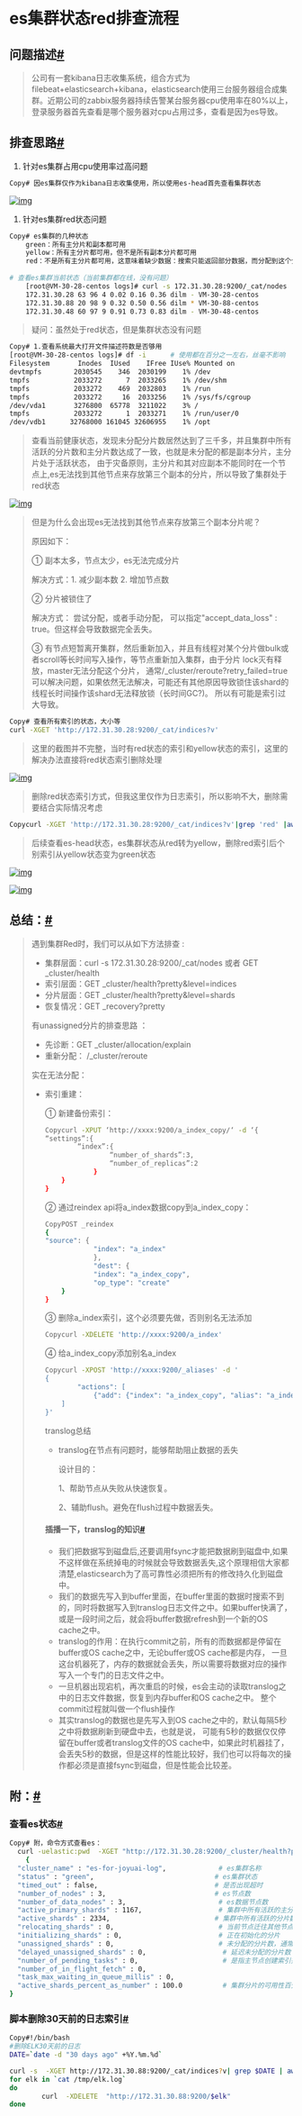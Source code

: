 # es集群状态red排查流程

## 问题描述[#](https://www.cnblogs.com/tcy1/p/14293423.html#2672206009)

> 公司有一套kibana日志收集系统，组合方式为filebeat+elasticsearch+kibana，elasticsearch使用三台服务器组合成集群。近期公司的zabbix服务器持续告警某台服务器cpu使用率在80%以上，
> 登录服务器首先查看是哪个服务器对cpu占用过多，查看是因为es导致。

## 排查思路[#](https://www.cnblogs.com/tcy1/p/14293423.html#3264936944)

1. 针对es集群占用cpu使用率过高问题

```bash
Copy# 因es集群仅作为kibana日志收集使用，所以使用es-head首先查看集群状态
```

[![img](C:\Users\11650\Documents\typora\images\1971361-20210118162957101-1731323154.png)](https://img2020.cnblogs.com/blog/1971361/202101/1971361-20210118162957101-1731323154.png)

1. 针对es集群red状态问题

```bash
Copy# es集群的几种状态
	green：所有主分片和副本都可用
	yellow：所有主分片都可用，但不是所有副本分片都可用
	red：不是所有主分片都可用，这意味着缺少数据：搜索只能返回部分数据，而分配到这个分片上的写入请求会返回一个异常。
	
# 查看es集群当前状态（当前集群都在线，没有问题）
	[root@VM-30-28-centos logs]# curl -s 172.31.30.28:9200/_cat/nodes
	172.31.30.28 63 96 4 0.02 0.16 0.36 dilm - VM-30-28-centos
	172.31.30.88 20 98 9 0.32 0.50 0.56 dilm * VM-30-88-centos
	172.31.30.48 60 97 9 0.91 0.73 0.83 dilm - VM-30-48-centos
```

> 疑问：虽然处于red状态，但是集群状态没有问题

```bash
Copy# 1.查看系统最大打开文件描述符数是否够用
[root@VM-30-28-centos logs]# df -i      # 使用都在百分之一左右，丝毫不影响
Filesystem       Inodes  IUsed    IFree IUse% Mounted on
devtmpfs        2030545    346  2030199    1% /dev
tmpfs           2033272      7  2033265    1% /dev/shm
tmpfs           2033272    469  2032803    1% /run
tmpfs           2033272     16  2033256    1% /sys/fs/cgroup
/dev/vda1       3276800  65778  3211022    3% /
tmpfs           2033272      1  2033271    1% /run/user/0
/dev/vdb1      32768000 161045 32606955    1% /opt
```

> 查看当前健康状态，发现未分配分片数居然达到了三千多，并且集群中所有活跃的分片数和主分片数达成了一致，也就是未分配的都是副本分片，主分片处于活跃状态，
> 由于灾备原则，主分片和其对应副本不能同时在一个节点上,es无法找到其他节点来存放第三个副本的分片，所以导致了集群处于red状态

[![img](C:\Users\11650\Documents\typora\images\1971361-20210118163014889-1361964435.png)](https://img2020.cnblogs.com/blog/1971361/202101/1971361-20210118163014889-1361964435.png)

> 但是为什么会出现es无法找到其他节点来存放第三个副本分片呢？
>
> 原因如下：
>
> ① 副本太多，节点太少，es无法完成分片
>
>  解决方式：1. 减少副本数 2. 增加节点数
>
> ② 分片被锁住了
>
>  解决方式： 尝试分配，或者手动分配， 可以指定"accept_data_loss" : true。但这样会导致数据完全丢失。
>
> ③ 有节点短暂离开集群，然后重新加入，并且有线程对某个分片做bulk或者scroll等长时间写入操作，等节点重新加入集群，由于分片 lock灭有释放，master无法分配这个分片，
> 通常/_cluster/reroute?retry_failed=true可以解决问题，如果依然无法解决，可能还有其他原因导致锁住该shard的线程长时间操作该shard无法释放锁（长时间GC?)。 所以有可能是索引过大导致。

```bash
Copy# 查看所有索引的状态，大小等
curl -XGET 'http://172.31.30.28:9200/_cat/indices?v'
```

> 这里的截图并不完整，当时有red状态的索引和yellow状态的索引，这里的解决办法直接将red状态索引删除处理

[![img](C:\Users\11650\Documents\typora\images\1971361-20210118163028649-1162772134.png)](https://img2020.cnblogs.com/blog/1971361/202101/1971361-20210118163028649-1162772134.png)

> 删除red状态索引方式，但我这里仅作为日志索引，所以影响不大，删除需要结合实际情况考虑

```bash
Copycurl -XGET 'http://172.31.30.28:9200/_cat/indices?v'|grep 'red' |awk '{print $3}'|xargs -i curl  -XDELETE  "http://172.31.30.88:9200/{}"
```

> 后续查看es-head状态，es集群状态从red转为yellow，删除red索引后个别索引从yellow状态变为green状态

[![img](C:\Users\11650\Documents\typora\images\1971361-20210118163043762-2087695184.png)](https://img2020.cnblogs.com/blog/1971361/202101/1971361-20210118163043762-2087695184.png)

[![img](C:\Users\11650\Documents\typora\images\1971361-20210118163054897-1724393797.png)](https://img2020.cnblogs.com/blog/1971361/202101/1971361-20210118163054897-1724393797.png)

## 总结：[#](https://www.cnblogs.com/tcy1/p/14293423.html#1774684936)

> 遇到集群Red时，我们可以从如下方法排查 :
>
> - 集群层面：curl -s 172.31.30.28:9200/_cat/nodes 或者 GET _cluster/health
> - 索引层面：GET _cluster/health?pretty&level=indices
> - 分片层面：GET _cluster/health?pretty&level=shards
> - 恢复情况：GET _recovery?pretty
>
> 有unassigned分片的排查思路 ：
>
> - 先诊断：GET _cluster/allocation/explain
> - 重新分配： /_cluster/reroute
>
> 实在无法分配：
>
> - 索引重建：
>
>   ① 新建备份索引：
>
>   ```bash
>   Copycurl -XPUT ‘http://xxxx:9200/a_index_copy/‘ -d ‘{
>   “settings”:{
>   		“index”:{
>   				“number_of_shards”:3,
>   				“number_of_replicas”:2
>   			}
>   	}
>   }
>   ```
>
>   ② 通过reindex api将a_index数据copy到a_index_copy：
>
>   ```bash
>   CopyPOST _reindex
>   {
>   "source": {
>   			"index": "a_index"
>   			},
>   			"dest": {
>   			"index": "a_index_copy",
>   			"op_type": "create"
>   	}
>   }
>   ```
>
>   ③ 删除a_index索引，这个必须要先做，否则别名无法添加
>
>   ```bash
>   Copycurl -XDELETE 'http://xxxx:9200/a_index'
>   ```
>
>   ④ 给a_index_copy添加别名a_index
>
>   ```bash
>   Copycurl -XPOST 'http://xxxx:9200/_aliases' -d '
>   {
>   		"actions": [
>   			{"add": {"index": "a_index_copy", "alias": "a_index"}}
>   	]
>   }'
>   ```
>
>   translog总结
>
>   - translog在节点有问题时，能够帮助阻止数据的丢失
>
>     设计目的：
>
>     1、帮助节点从失败从快速恢复。
>
>     2、辅助flush。避免在flush过程中数据丢失。
>
>   #### 插播一下，translog的知识[#](https://www.cnblogs.com/tcy1/p/14293423.html#2427000144)
>
>   - 我们把数据写到磁盘后,还要调用fsync才能把数据刷到磁盘中,如果不这样做在系统掉电的时候就会导致数据丢失,这个原理相信大家都清楚,elasticsearch为了高可靠性必须把所有的修改持久化到磁盘中。
>   - 我们的数据先写入到buffer里面，在buffer里面的数据时搜索不到的，同时将数据写入到translog日志文件之中。如果buffer快满了，或是一段时间之后，就会将buffer数据refresh到一个新的OS cache之中。
>   - translog的作用：在执行commit之前，所有的而数据都是停留在buffer或OS cache之中，无论buffer或OS cache都是内存，
>     一旦这台机器死了，内存的数据就会丢失，所以需要将数据对应的操作写入一个专门的日志文件之中。
>   - 一旦机器出现宕机，再次重启的时候，es会主动的读取translog之中的日志文件数据，恢复到内存buffer和OS cache之中。
>     整个commit过程就叫做一个flush操作
>   - 其实translog的数据也是先写入到OS cache之中的，默认每隔5秒之中将数据刷新到硬盘中去，也就是说，
>     可能有5秒的数据仅仅停留在buffer或者translog文件的OS cache中，如果此时机器挂了，
>     会丢失5秒的数据，但是这样的性能比较好，我们也可以将每次的操作都必须是直接fsync到磁盘，但是性能会比较差。

## 附：[#](https://www.cnblogs.com/tcy1/p/14293423.html#911207864)

### 查看es状态[#](https://www.cnblogs.com/tcy1/p/14293423.html#437737279)

```bash
Copy# 附，命令方式查看es：
  curl -uelastic:pwd  -XGET "http://172.31.30.28:9200/_cluster/health?pretty"
	{
  "cluster_name" : "es-for-joyuai-log",				# es集群名称
  "status" : "green",							   # es集群状态
  "timed_out" : false,							   # 是否出现超时
  "number_of_nodes" : 3,						   # es节点数
  "number_of_data_nodes" : 3,					    # es数据节点数
  "active_primary_shards" : 1167,					# 集群中所有活跃的主分片数
  "active_shards" : 2334,						   # 集群中所有活跃的分片数
  "relocating_shards" : 0,						    # 当前节点迁往其他节点的分片数量，通常为0，当有节点加入或者退出时该值会增加
  "initializing_shards" : 0,						# 正在初始化的分片
  "unassigned_shards" : 0,							# 未分配的分片数，通常为0，当有节点加入或者退出时该值会增加。
  "delayed_unassigned_shards" : 0,					 # 延迟未分配的分片数
  "number_of_pending_tasks" : 0,					 # 是指主节点创建索引并分配shards等任务，如果该指标数值一直未减小代表集群存在不稳定因素
  "number_of_in_flight_fetch" : 0,						
  "task_max_waiting_in_queue_millis" : 0,
  "active_shards_percent_as_number" : 100.0			 # 集群分片的可用性百分比，如果为0则表示不可用
}
```

### 脚本删除30天前的日志索引[#](https://www.cnblogs.com/tcy1/p/14293423.html#72072680)

```bash
Copy#!/bin/bash
#删除ELK30天前的日志
DATE=`date -d "30 days ago" +%Y.%m.%d`

curl -s  -XGET http://172.31.30.88:9200/_cat/indices?v| grep $DATE | awk -F '[ ]+' '{print $3}' >/tmp/elk.log
for elk in `cat /tmp/elk.log`
do
        curl  -XDELETE  "http://172.31.30.88:9200/$elk"
done
```
